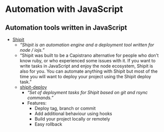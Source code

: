 # Automation with JavaScript



## Automation tools written in JavaScript

- [Shipit](https://github.com/shipitjs/shipit)
  - _“Shipit is an automation engine and a deployment tool written for node / iojs.”_
  - “Shipit was built to be a Capistrano alternative for people who don't know ruby, or who experienced some issues with it. If you want to write tasks in JavaScript and enjoy the node ecosystem, Shipit is also for you. You can automate anything with Shipit but most of the time you will want to deploy your project using the Shipit deploy task.”
  - [shipit-deploy](https://github.com/shipitjs/shipit-deploy)
    - _“Set of deployment tasks for Shipit based on git and rsync commands.”_
    - Features:
      - Deploy tag, branch or commit
      - Add additional behaviour using hooks
      - Build your project locally or remotely
      - Easy rollback
